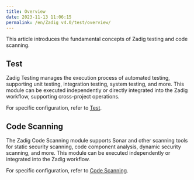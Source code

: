 ```yaml
---
title: Overview
date: 2023-11-13 11:06:15
permalink: /en/Zadig v4.0/test/overview/
---
```


This article introduces the fundamental concepts of Zadig testing and code scanning.

## Test

Zadig Testing manages the execution process of automated testing, supporting unit testing, integration testing, system testing, and more. This module can be executed independently or directly integrated into the Zadig workflow, supporting cross-project operations.

For specific configuration, refer to [Test](/en/Zadig%20v4.0/project/test/).

## Code Scanning

The Zadig Code Scanning module supports Sonar and other scanning tools for static security scanning, code component analysis, dynamic security scanning, and more. This module can be executed independently or integrated into the Zadig workflow.

For specific configuration, refer to [Code Scanning](/en/Zadig%20v4.0/project/scan/).